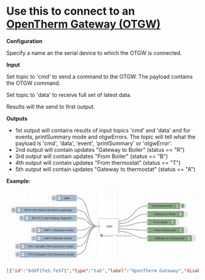 Use this to connect to an [OpenTherm Gateway (OTGW)](http://otgw.tclcode.com/index.html)
==
**Configuration**

Specify a name an the serial device to which the OTGW is connected.

**Input**

Set topic to 'cmd' to send a command to the OTGW. The payload contains the OTGW command.

Set topic to 'data' to receive full set of latest data.

Results will the send to first output.


**Outputs**
* 1st output will contains results of input topics 'cmd' and 'data' and for events, printSummary mode and otgwErrors. The topic will tell what the payload is 'cmd', 'data', 'event', 'printSummary' or 'otgwError'.
* 2nd output will contain updates "Gateway to Boiler"  (status == "R")
* 3rd output will contain updates "From Boiler"  (status == "B")
* 4th output will contain updates "From thermostat"  (status == "T")
* 5th output will contain updates "Gateway to thermostat"  (status == "A")

**Example:**

![example screenshot](node-red-contrib-otgw-example.png)

```json
[{"id":"6ddf1fe5.fe5f1","type":"tab","label":"OpenTherm Gateway","disabled":false,"info":""},{"id":"f3d55c2b.34fd38","type":"debug","z":"6ddf1fe5.fe5f1","name":"cmd/data/events","active":true,"tosidebar":true,"console":false,"tostatus":false,"complete":"true","targetType":"full","statusVal":"","statusType":"auto","x":832,"y":159,"wires":[]},{"id":"b042e675.4d869","type":"debug","z":"6ddf1fe5.fe5f1","name":"Gateway to Boiler","active":false,"tosidebar":true,"console":false,"tostatus":false,"complete":"true","targetType":"full","statusVal":"","statusType":"auto","x":840,"y":200,"wires":[]},{"id":"17229d10.ac9cbb","type":"debug","z":"6ddf1fe5.fe5f1","name":"From Boiler","active":false,"tosidebar":true,"console":false,"tostatus":false,"complete":"true","targetType":"full","statusVal":"","statusType":"auto","x":820,"y":240,"wires":[]},{"id":"18905ec7.5ae3a9","type":"debug","z":"6ddf1fe5.fe5f1","name":"From Thermostat","active":false,"tosidebar":true,"console":false,"tostatus":false,"complete":"true","targetType":"full","statusVal":"","statusType":"auto","x":840,"y":280,"wires":[]},{"id":"6882a4f5.0dfa04","type":"debug","z":"6ddf1fe5.fe5f1","name":"Gateway to Thermostat","active":false,"tosidebar":true,"console":false,"tostatus":false,"complete":"true","targetType":"full","statusVal":"","statusType":"auto","x":860,"y":320,"wires":[]},{"id":"fb84cace.f8719","type":"inject","z":"6ddf1fe5.fe5f1","name":"PR=A (Get About opentherm gateway)","props":[{"p":"payload"},{"p":"topic","vt":"str"}],"repeat":"","crontab":"","once":false,"onceDelay":0.1,"topic":"cmd","payload":"PR=A","payloadType":"str","x":250,"y":180,"wires":[["eb3eec5.bf1469"]]},{"id":"eb3eec5.bf1469","type":"otgw","z":"6ddf1fe5.fe5f1","name":"","serialdevice":"/dev/ttyUSB0","baudrate":9600,"dataBits":8,"stopBits":1,"parity":"none","rtscts":false,"xon":false,"xoff":false,"xany":false,"debug":true,"x":560,"y":260,"wires":[["f3d55c2b.34fd38"],["b042e675.4d869"],["17229d10.ac9cbb"],["18905ec7.5ae3a9"],["6882a4f5.0dfa04"]]},{"id":"addec53f.3a5fa","type":"inject","z":"6ddf1fe5.fe5f1","name":"data","props":[{"p":"topic","vt":"str"}],"repeat":"","crontab":"","once":false,"onceDelay":0.1,"topic":"data","x":350,"y":120,"wires":[["eb3eec5.bf1469"]]},{"id":"508597ac.a5ac5","type":"inject","z":"6ddf1fe5.fe5f1","name":"SH=72.5 (Set Heating Setpoint)","props":[{"p":"payload"},{"p":"topic","vt":"str"}],"repeat":"","crontab":"","once":false,"onceDelay":0.1,"topic":"cmd","payload":"SH=72.5","payloadType":"str","x":270,"y":220,"wires":[["eb3eec5.bf1469"]]},{"id":"b49d723b.99df38","type":"inject","z":"6ddf1fe5.fe5f1","name":"PS=1 (Enable Print Summary mode)","props":[{"p":"payload"},{"p":"topic","vt":"str"}],"repeat":"","crontab":"","once":false,"onceDelay":0.1,"topic":"cmd","payload":"PS=1","payloadType":"str","x":260,"y":360,"wires":[["eb3eec5.bf1469"]]},{"id":"cd86f477.9e932","type":"inject","z":"6ddf1fe5.fe5f1","name":"PS=0 (Disable Print Summary mode)","props":[{"p":"payload"},{"p":"topic","vt":"str"}],"repeat":"","crontab":"","once":false,"onceDelay":0.1,"topic":"cmd","payload":"PS=0","payloadType":"str","x":260,"y":400,"wires":[["eb3eec5.bf1469"]]},{"id":"c2115ecb.a067","type":"inject","z":"6ddf1fe5.fe5f1","name":"GW=1 (Gateway mode)","props":[{"p":"payload"},{"p":"topic","vt":"str"}],"repeat":"","crontab":"","once":false,"onceDelay":0.1,"topic":"cmd","payload":"GW=1","payloadType":"str","x":300,"y":280,"wires":[["eb3eec5.bf1469"]]},{"id":"b0a05fc8.a32cb8","type":"inject","z":"6ddf1fe5.fe5f1","name":"GW=0 (Monitor mode)","props":[{"p":"payload"},{"p":"topic","vt":"str"}],"repeat":"","crontab":"","once":false,"onceDelay":0.1,"topic":"cmd","payload":"GW=0","payloadType":"str","x":300,"y":320,"wires":[["eb3eec5.bf1469"]]}]
```
